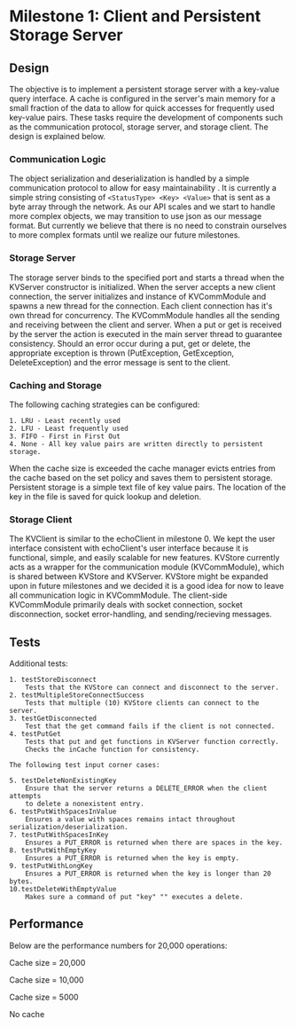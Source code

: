 # Milestone 1: Client and Persistent Storage Server

## Design
The objective is to implement a persistent storage server with a key-value query interface. A cache is configured in the server's main memory for a small fraction of the data to allow for quick accesses for frequently used key-value pairs. These tasks require the development of components such as the communication protocol, storage server, and storage client. The design is explained below.

### Communication Logic
The object serialization and deserialization is handled by a simple communication protocol to allow for easy maintainability . It is currently a simple string consisting of `<StatusType> <Key> <Value>` that is sent as a byte array through the network. As our API scales and we start to handle more complex objects, we may transition to use json as our message format. But currently we believe that there is no need to constrain ourselves to more complex formats until we realize our future milestones.

### Storage Server
The storage server binds to the specified port and starts a thread when the KVServer constructor
is initialized. When the server accepts a new client connection, the server initializes and instance of 
KVCommModule and spawns a new thread for the connection. Each client connection has it's own
thread for concurrency. The KVCommModule handles all the sending and receiving between the client
and server. When a put or get is received by the server the action is executed in the main server thread
to guarantee consistency. Should an error occur during a put, get or delete, the appropriate
exception is thrown (PutException, GetException, DeleteException) and the error message is sent
to the client.

### Caching and Storage
The following caching strategies can be configured:

    1. LRU - Least recently used
    2. LFU - Least frequently used
    3. FIFO - First in First Out
    4. None - All key value pairs are written directly to persistent storage.

When the cache size is exceeded the cache manager evicts entries from the cache based on
the set policy and saves them to persistent storage. Persistent storage is a simple
text file of key value pairs. The location of the key in the file is saved for quick lookup
and deletion.

### Storage Client

The KVClient is similar to the echoClient in milestone 0. We kept the user interface consistent with echoClient's user interface because it is functional, simple, and easily scalable for new features. KVStore currently acts as a wrapper for the communication module (KVCommModule), which is shared between KVStore and KVServer. KVStore might be expanded upon in future milestones and we decided it is a good idea for now to leave all communication logic in KVCommModule. The client-side KVCommModule primarily deals with socket connection, socket disconnection, socket error-handling, and sending/recieving messages.

## Tests

Additional tests:

    1. testStoreDisconnect
        Tests that the KVStore can connect and disconnect to the server.
    2. testMultipleStoreConnectSuccess
        Tests that multiple (10) KVStore clients can connect to the server.
    3. testGetDisconnected
        Test that the get command fails if the client is not connected.
    4. testPutGet
        Tests that put and get functions in KVServer function correctly.
        Checks the inCache function for consistency.
    
    The following test input corner cases:
    
    5. testDeleteNonExistingKey
        Ensure that the server returns a DELETE_ERROR when the client attempts 
        to delete a nonexistent entry.
    6. testPutWithSpacesInValue
        Ensures a value with spaces remains intact throughout serialization/deserialization.
    7. testPutWithSpacesInKey
        Ensures a PUT_ERROR is returned when there are spaces in the key.
    8. testPutWithEmptyKey
        Ensures a PUT_ERROR is returned when the key is empty.
    9. testPutWithLongKey
        Ensures a PUT_ERROR is returned when the key is longer than 20 bytes.
    10.testDeleteWithEmptyValue
        Makes sure a command of put "key" "" executes a delete.

## Performance

Below are the performance numbers for 20,000 operations:


Cache size = 20,000

Cache size = 10,000

Cache size = 5000

No cache